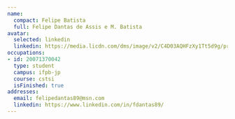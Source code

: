 ```yaml
---
name:
  compact: Felipe Batista
  full: Felipe Dantas de Assis e M. Batista
avatar:
  selected: linkedin
  linkedin: https://media.licdn.com/dms/image/v2/C4D03AQHFzXy1Tt5d9g/profile-displayphoto-shrink_400_400/profile-displayphoto-shrink_400_400/0/1654084285992?e=1732752000&v=beta&t=tqd8CbEv3sSiwqRr1b3ISbwi-3vdMSe9CrdglkFjtBE
occupations:
- id: 20071370042
  type: student
  campus: ifpb-jp
  course: cstsi
  isFinished: true
addresses:
  email: felipedantas89@msn.com
  linkedin: https://www.linkedin.com/in/fdantas89/
---
```

